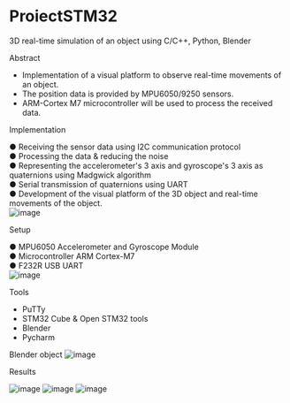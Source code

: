 # ProiectSTM32

3D real-time simulation of an object using C/C++, Python, Blender

Abstract

- Implementation of a visual platform to observe real-time movements of an object.                                    
- The position data is provided by MPU6050/9250 sensors.                                                             
- ARM-Cortex M7 microcontroller will be used to process the received data.                                          

Implementation

● Receiving the sensor data using I2C communication protocol                                          
● Processing the data & reducing the noise                                              
● Representing the accelerometer's 3 axis and gyroscope's 3 axis as quaternions using Madgwick algorithm               
● Serial transmission of quaternions using UART                                                     
● Development of the visual platform of the 3D object and real-time movements of the object.                                
![image](https://user-images.githubusercontent.com/53474954/108990750-f52a4d80-769f-11eb-94c3-a465c76b3ab0.png)

Setup

● MPU6050 Accelerometer and Gyroscope Module                                               
● Microcontroller ARM Cortex-M7                                                      
● F232R USB UART                                                                      
![image](https://user-images.githubusercontent.com/53474954/108990939-26a31900-76a0-11eb-8a05-5432726f2088.png)

Tools

- PuTTy                                                                                             
- STM32 Cube & Open STM32 tools                                                                      
- Blender                                                                                        
- Pycharm                                                                                       


Blender object
![image](https://user-images.githubusercontent.com/53474954/108992045-7f26e600-76a1-11eb-90fb-a4812dfeeabf.png)

Results 
                                                                                                               
![image](https://user-images.githubusercontent.com/53474954/108992953-95817180-76a2-11eb-9f3f-9969f60eacb6.png)
![image](https://user-images.githubusercontent.com/53474954/108992992-a0d49d00-76a2-11eb-959d-b81a69078369.png)
![image](https://user-images.githubusercontent.com/53474954/108993074-ba75e480-76a2-11eb-815a-2b695cff4a42.png)

